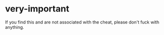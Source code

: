 # very-important
If you find this and are not associated with the cheat, please don't fuck with anything.
